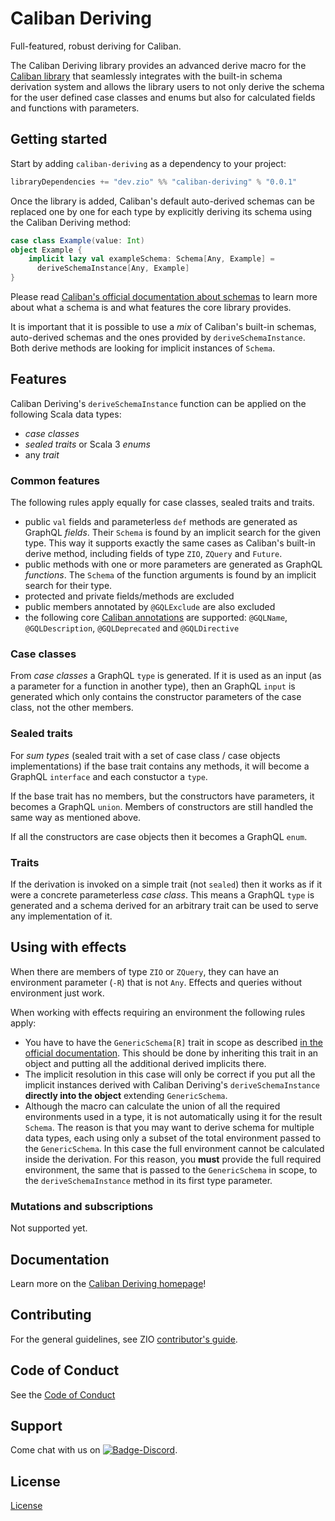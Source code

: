 [//]: # (This file was autogenerated using `zio-sbt-website` plugin via `sbt generateReadme` command.)
[//]: # (So please do not edit it manually. Instead, change "docs/index.md" file or sbt setting keys)
[//]: # (e.g. "readmeDocumentation" and "readmeSupport".)

# Caliban Deriving

Full-featured, robust deriving for Caliban.

The Caliban Deriving library provides an advanced derive macro for the [Caliban library](https://github.com/ghostdogpr/caliban) that seamlessly integrates with the built-in schema derivation system and allows the library users to not only derive the schema for the user defined case classes and enums but also for calculated fields and functions with parameters.

## Getting started

Start by adding `caliban-deriving` as a dependency to your project:
  
```scala
libraryDependencies += "dev.zio" %% "caliban-deriving" % "0.0.1"
```

Once the library is added, Caliban's default auto-derived schemas can be replaced one by one for each type by explicitly deriving its
schema using the Caliban Deriving method:

```scala
case class Example(value: Int)
object Example {
    implicit lazy val exampleSchema: Schema[Any, Example] =
      deriveSchemaInstance[Any, Example]
}
```

Please read [Caliban's official documentation about schemas](https://ghostdogpr.github.io/caliban/docs/schema.html#schemas) to learn more about what a schema is and what features the core library provides.

It is important that it is possible to use a _mix_ of Caliban's built-in schemas, auto-derived schemas and the ones provided by `deriveSchemaInstance`. Both derive methods are looking for implicit instances of `Schema`.

## Features

Caliban Deriving's `deriveSchemaInstance` function can be applied on the following Scala data types:

- _case classes_
- _sealed traits_  or Scala 3 _enums_
- any _trait_

### Common features
The following rules apply equally for case classes, sealed traits and traits.

- public `val` fields and parameterless `def` methods are generated as GraphQL _fields_. Their `Schema` is found by an implicit search for the given type. This way it supports exactly the same cases as Caliban's built-in derive method, including fields of type `ZIO`, `ZQuery` and `Future`.
- public methods with one or more parameters are generated as GraphQL _functions_. The `Schema` of the function arguments is found by an implicit search for their type.
- protected and private fields/methods are excluded
- public members annotated by `@GQLExclude` are also excluded
- the following core [Caliban annotations](https://ghostdogpr.github.io/caliban/docs/schema.html#annotations) are supported: `@GQLName`, `@GQLDescription`, `@GQLDeprecated` and `@GQLDirective`

### Case classes
From _case classes_ a GraphQL `type` is generated. If it is used as an input (as a parameter for a function in another type), then an GraphQL `input` is generated which only contains the constructor parameters of the case class, not the other members.

### Sealed traits
For _sum types_ (sealed trait with a set of case class / case objects implementations) if the base trait contains any methods, it will become a GraphQL `interface` and each constuctor a `type`.

If the base trait has no members, but the constructors have parameters, it becomes a GraphQL `union`. Members of constructors are still handled the same way as mentioned above.

If all the constructors are case objects then it becomes a GraphQL `enum`.

### Traits
 If the derivation is invoked on a simple trait (not `sealed`) then it works as if it were a concrete parameterless _case class_. This means a GraphQL `type` is generated and a schema derived for an arbitrary trait can be used to serve any implementation of it.

## Using with effects
When there are members of type `ZIO` or `ZQuery`, they can have an environment parameter (`-R`) that is not `Any`. Effects and queries without environment just work.

When working with effects requiring an environment the following rules apply:

- You have to have the `GenericSchema[R]` trait in scope as described [in the official documentation](https://ghostdogpr.github.io/caliban/docs/schema.html#effects). This should be done by inheriting this trait in an object and putting all the additional derived implicits there.
- The implicit resolution in this case will only be correct if you put all the implicit instances derived with Caliban Deriving's `deriveSchemaInstance` **directly into the object** extending `GenericSchema`.
- Although the macro can calculate the union of all the required environments used in a type, it is not automatically using it for the result `Schema`. The reason is that you may want to derive schema for multiple data types, each using only a subset of the total environment passed to the `GenericSchema`. In this case the full environment cannot be calculated inside the derivation. For this reason, you **must** provide the full required environment, the same that is passed to the `GenericSchema` in scope, to the `deriveSchemaInstance` method in its first type parameter.

### Mutations and subscriptions
Not supported yet.

## Documentation

Learn more on the [Caliban Deriving homepage](https://zio.dev/caliban-deriving/)!

## Contributing

For the general guidelines, see ZIO [contributor's guide](https://zio.dev/about/contributing).

## Code of Conduct

See the [Code of Conduct](https://zio.dev/about/code-of-conduct)

## Support

Come chat with us on [![Badge-Discord]][Link-Discord].

[Badge-Discord]: https://img.shields.io/discord/629491597070827530?logo=discord "chat on discord"
[Link-Discord]: https://discord.gg/2ccFBr4 "Discord"

## License

[License](LICENSE)
